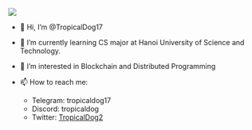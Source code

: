 ![](https://komarev.com/ghpvc/?username=TropicalDog17&color=green)

- 👋 Hi, I’m @TropicalDog17
- 🌱 I’m currently learning CS major at Hanoi University of Science and Technology.
- 💞️ I’m interested in Blockchain and Distributed Programming
- 📫 How to reach me:

  + Telegram: tropicaldog17
  + Discord: tropicaldog
  + Twitter: [TropicalDog2](https://twitter.com/TropicalDog2)

<!---
TropicalDog17/TropicalDog17 is a ✨ special ✨ repository because its `README.md` (this file) appears on your GitHub profile.
You can click the Preview link to take a look at your changes.
--->
